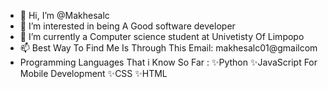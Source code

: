 - 👋 Hi, I’m @Makhesalc
- 👀 I’m interested in being A Good software developer
- 🌱 I’m currently a Computer science student at Univetisty Of Limpopo
- 📫 Best Way To Find Me Is Through This Email: makhesalc01@gmailcom 
- Programming Languages That i Know So Far :
✨Python
✨JavaScript For Mobile Development 
✨CSS
✨HTML 
<!---
Makhesalc/Makhesalc is a ✨ special ✨ repository because its `README.md` (this file) appears on your GitHub profile.
You can click the Preview link to take a look at your changes.
--->
